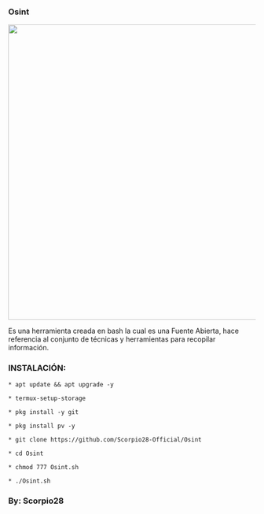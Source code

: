 ### Osint

<p align="center">
	<img src="https://i.imgur.com/Y5jdCHI.jpg" width="600px">
</p>

Es una herramienta creada en bash la cual es una Fuente Abierta, hace referencia al conjunto de técnicas y herramientas para recopilar información.

### INSTALACIÓN:

```
* apt update && apt upgrade -y

* termux-setup-storage

* pkg install -y git

* pkg install pv -y

* git clone https://github.com/Scorpio28-Official/Osint

* cd Osint

* chmod 777 Osint.sh

* ./Osint.sh
```

### By: Scorpio28
